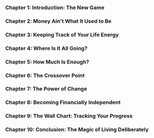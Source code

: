 ### Chapter 1: Introduction: The New Game

### Chapter 2: Money Ain't What It Used to Be

### Chapter 3: Keeping Track of Your Life Energy

### Chapter 4: Where Is It All Going?

### Chapter 5: How Much Is Enough?

### Chapter 6: The Crossover Point

### Chapter 7: The Power of Change

### Chapter 8: Becoming Financially Independent

### Chapter 9: The Wall Chart: Tracking Your Progress

### Chapter 10: Conclusion: The Magic of Living Deliberately
